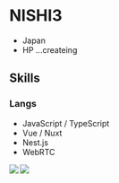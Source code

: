 # NISHI3
* Japan
* HP ...createing 

## Skills
### Langs
* JavaScript / TypeScript
* Vue / Nuxt
* Nest.js
* WebRTC


<a href="https://github.com/anuraghazra/github-readme-stats">
  <img align="left" src="https://github-readme-stats.vercel.app/api?username=NISHI3&count_private=true" />
</a>
<a href="https://github.com/anuraghazra/github-readme-stats">
  <img align="left" src="https://github-readme-stats.vercel.app/api/top-langs/?username=NISHI3&layout=compact" />
</a>
